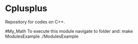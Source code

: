 # Cplusplus
Repository for codes on C++.

#My_Math 
To execute this module navigate to folder and:
    make ModulesExample
    ./ModulesExample
